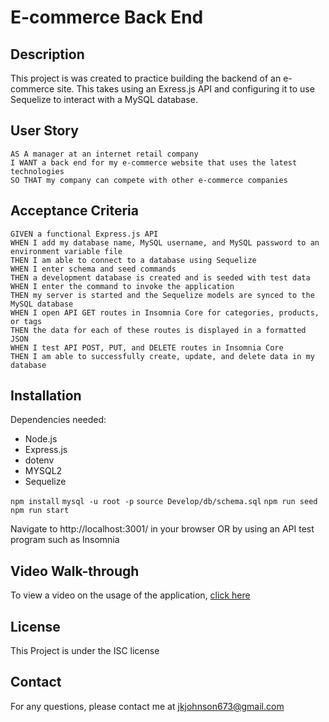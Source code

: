 # E-commerce Back End

## Description
This project is was created to practice building the backend of an e-commerce site. This takes using an Exress.js API and configuring it to use Sequelize to interact with a MySQL database.
## User Story
```
AS A manager at an internet retail company
I WANT a back end for my e-commerce website that uses the latest technologies
SO THAT my company can compete with other e-commerce companies
```

## Acceptance Criteria
```
GIVEN a functional Express.js API
WHEN I add my database name, MySQL username, and MySQL password to an environment variable file
THEN I am able to connect to a database using Sequelize
WHEN I enter schema and seed commands
THEN a development database is created and is seeded with test data
WHEN I enter the command to invoke the application
THEN my server is started and the Sequelize models are synced to the MySQL database
WHEN I open API GET routes in Insomnia Core for categories, products, or tags
THEN the data for each of these routes is displayed in a formatted JSON
WHEN I test API POST, PUT, and DELETE routes in Insomnia Core
THEN I am able to successfully create, update, and delete data in my database
```
## Installation
Dependencies needed:
* Node.js
* Express.js
* dotenv
* MYSQL2
* Sequelize

`npm install`
`mysql -u root -p`
`source Develop/db/schema.sql`
`npm run seed`
`npm run start`

Navigate to http://localhost:3001/ in your browser OR by using an API test program such as Insomnia

## Video Walk-through

To view a video on the usage of the application, [click here](https://app.castify.com/view/0f48ba7e-1841-4c6d-a082-dc23749f1163)

## License

This Project is under the ISC license

## Contact
For any questions, please contact me at jkjohnson673@gmail.com